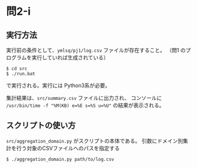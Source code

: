 # 問2-i

## 実行方法

実行前の条件として、`ymlsq/pj1/log.csv` ファイルが存在すること。
（問1 のプログラムを実行していれば生成されている）

```
$ cd src
$ ./run.bat
```

で実行される。実行には Python3系が必要。

集計結果は、`src/summary.csv` ファイルに出力され、
コンソールに　`/usr/bin/time -f "%M(KB) e=%E s=%S u=%U"` の結果が表示される。

## スクリプトの使い方

`src/aggregation_domain.py` がスクリプトの本体である。
引数にドメイン別集計を行う対象のCSVファイルへのパスを指定する

```
$ ./aggregation_domain.py path/to/log.csv
```

